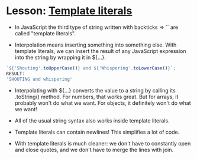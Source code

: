 # Lesson: [Template literals](https://www.executeprogram.com/courses/modern-javascript/lessons/template-literals)

* In JavaScript the third type of string written with backticks => ``  are called "template literals". 

* Interpolation means inserting something into something else. With template literals, we can insert the result of any JavaScript expression into the string by wrapping it in ${...}.

```javascript
`${'Shouting'.toUpperCase()} and ${'Whispering'.toLowerCase()}`;
RESULT:
'SHOUTING and whispering'
```

* Interpolating with ${...} converts the value to a string by calling its .toString() method. For numbers, that works great. But for arrays, it probably won't do what we want. For objects, it definitely won't do what we want!

* All of the usual string syntax also works inside template literals. 

* Template literals can contain newlines! This simplifies a lot of code. 

* With template literals is much cleaner: we don't have to constantly open and close quotes, and we don't have to merge the lines with join.